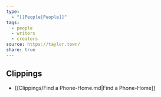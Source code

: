 ```yaml
---
type:
  - "[[People|People]]"
tags:
  - people
  - writers
  - creators
source: https://taylor.town/
share: true
---
```


## Clippings
- [[Clippings/Find a Phone-Home.md|Find a Phone-Home]]

